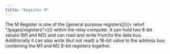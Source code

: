 ```yaml
---
title: "Register M"
---
```


The M Register is one of the [general purpose registers]({{< relref "/pages/registers">}}) within the relay computer. It can hold two 8-bit values (M1 and M2) and can read and write from/to the data bus. Additionally it can also write (but not read) a 16-bit value to the address bus combining the M1 and M2 8-bit registers together.
